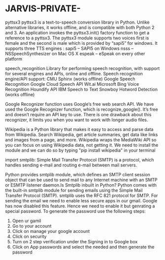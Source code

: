 # JARVIS-PRIVATE-

pyttsx3 
pyttsx3 is a text-to-speech conversion library in Python. Unlike alternative libraries, it works offline, and is compatible with both Python 2 and 3. An application invokes the pyttsx3.init() factory function to get a reference to a pyttsx3. 
The pyttsx3 module supports two voices first is female and the second is male which is provided by “sapi5” for windows. It supports three TTS engines :
sapi5 – SAPI5 on Windows
nsss – NSSpeechSynthesizer on Mac OS X
espeak – eSpeak on every other platform

speech_recognition
Library for performing speech recognition, with support for several engines and APIs, online and offline.
Speech recognition engine/API support:
CMU Sphinx (works offline)
Google Speech Recognition
Google Cloud Speech API
Wit.ai
Microsoft Bing Voice Recognition
Houndify API
IBM Speech to Text
Snowboy Hotword Detection (works offline)


Google Recognizer function uses Google’s free web search API. We have used the Google Recognizer function, which is recognize_google(). It’s free and doesn’t require an API key to use. There is one drawback about this recognizer, it limits you when you want to work with longer audio files.



Wikipedia is a Python library that makes it easy to access and parse data from Wikipedia.
Search Wikipedia, get article summaries, get data like links and images from a page, and more. Wikipedia wraps the MediaWiki API so you can focus on using Wikipedia data, not getting it.
We need to install the module and we can do so by typing "pip install wikipedia" in your terminal

import smtplib:
Simple Mail Transfer Protocol (SMTP) is a protocol, which handles sending e-mail and routing e-mail between mail servers.

Python provides smtplib module, which defines an SMTP client session object that can be used to send mail to any Internet machine with an SMTP or ESMTP listener daemon.Is Smtplib inbuilt in Python?
Python comes with the built-in smtplib module for sending emails using the Simple Mail Transfer Protocol (SMTP). smtplib uses the RFC 821 protocol for SMTP.
For sending the email we need to enable less secure apps in our gmail. Google has now disabled this feature. Hence we need to enable it but genrating a special password. To generate the password use the following steps:
1. Open ur gamil
2. Go to your account
3. Click on manage your google account
4. Click on security
5. Turn on 2 step verification under the Signing in to Google box
6. Click on App passwords and select the needed and then generate the password
